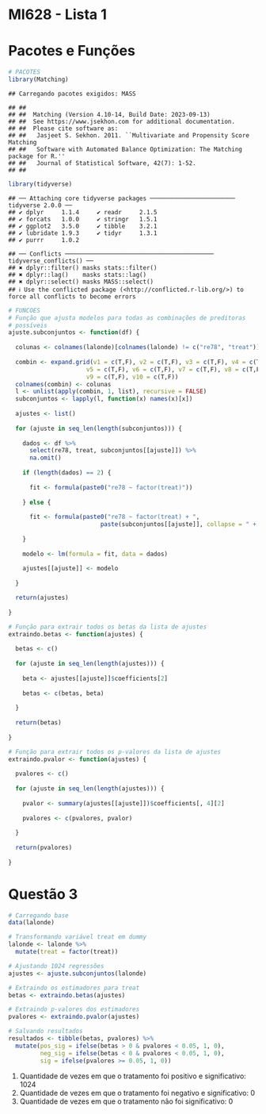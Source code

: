 MI628 - Lista 1
================

# Pacotes e Funções

``` r
# PACOTES
library(Matching)
```

    ## Carregando pacotes exigidos: MASS

    ## ## 
    ## ##  Matching (Version 4.10-14, Build Date: 2023-09-13)
    ## ##  See https://www.jsekhon.com for additional documentation.
    ## ##  Please cite software as:
    ## ##   Jasjeet S. Sekhon. 2011. ``Multivariate and Propensity Score Matching
    ## ##   Software with Automated Balance Optimization: The Matching package for R.''
    ## ##   Journal of Statistical Software, 42(7): 1-52. 
    ## ##

``` r
library(tidyverse)
```

    ## ── Attaching core tidyverse packages ──────────────────────── tidyverse 2.0.0 ──
    ## ✔ dplyr     1.1.4     ✔ readr     2.1.5
    ## ✔ forcats   1.0.0     ✔ stringr   1.5.1
    ## ✔ ggplot2   3.5.0     ✔ tibble    3.2.1
    ## ✔ lubridate 1.9.3     ✔ tidyr     1.3.1
    ## ✔ purrr     1.0.2

    ## ── Conflicts ────────────────────────────────────────── tidyverse_conflicts() ──
    ## ✖ dplyr::filter() masks stats::filter()
    ## ✖ dplyr::lag()    masks stats::lag()
    ## ✖ dplyr::select() masks MASS::select()
    ## ℹ Use the conflicted package (<http://conflicted.r-lib.org/>) to force all conflicts to become errors

``` r
# FUNCOES
# Função que ajusta modelos para todas as combinações de preditoras
# possíveis
ajuste.subconjuntos <- function(df) {
  
  colunas <- colnames(lalonde)[colnames(lalonde) != c("re78", "treat")]
  
  combin <- expand.grid(v1 = c(T,F), v2 = c(T,F), v3 = c(T,F), v4 = c(T,F),
                      v5 = c(T,F), v6 = c(T,F), v7 = c(T,F), v8 = c(T,F),
                      v9 = c(T,F), v10 = c(T,F))
  colnames(combin) <- colunas
  l <- unlist(apply(combin, 1, list), recursive = FALSE)
  subconjuntos <- lapply(l, function(x) names(x)[x])
  
  ajustes <- list()
  
  for (ajuste in seq_len(length(subconjuntos))) {
    
    dados <- df %>% 
      select(re78, treat, subconjuntos[[ajuste]]) %>% 
      na.omit()
    
    if (length(dados) == 2) {
      
      fit <- formula(paste0("re78 ~ factor(treat)"))
      
    } else {
      
      fit <- formula(paste0("re78 ~ factor(treat) + ", 
                          paste(subconjuntos[[ajuste]], collapse = " + ")))
      
    }
    
    modelo <- lm(formula = fit, data = dados)
    
    ajustes[[ajuste]] <- modelo
    
  }

  return(ajustes)
  
}

# Função para extrair todos os betas da lista de ajustes
extraindo.betas <- function(ajustes) {
  
  betas <- c()
  
  for (ajuste in seq_len(length(ajustes))) {
    
    beta <- ajustes[[ajuste]]$coefficients[2]
    
    betas <- c(betas, beta)
    
  }
  
  return(betas)
  
}

# Função para extrair todos os p-valores da lista de ajustes
extraindo.pvalor <- function(ajustes) {
  
  pvalores <- c()
  
  for (ajuste in seq_len(length(ajustes))) {
    
    pvalor <- summary(ajustes[[ajuste]])$coefficients[, 4][2]
    
    pvalores <- c(pvalores, pvalor)
    
  }
  
  return(pvalores)
  
}
```

# Questão 3

``` r
# Carregando base
data(lalonde)

# Transformando variável treat em dummy
lalonde <- lalonde %>% 
  mutate(treat = factor(treat))
```

``` r
# Ajustando 1024 regressões
ajustes <- ajuste.subconjuntos(lalonde)

# Extraindo os estimadores para treat
betas <- extraindo.betas(ajustes)

# Extraindo p-valores dos estimadores
pvalores <- extraindo.pvalor(ajustes)

# Salvando resultados
resultados <- tibble(betas, pvalores) %>% 
  mutate(pos_sig = ifelse(betas > 0 & pvalores < 0.05, 1, 0),
         neg_sig = ifelse(betas < 0 & pvalores < 0.05, 1, 0),
         sig = ifelse(pvalores >= 0.05, 1, 0))
```

1)  Quantidade de vezes em que o tratamento foi positivo e
    significativo: 1024
2)  Quantidade de vezes em que o tratamento foi negativo e
    significativo: 0
3)  Quantidade de vezes em que o tratamento não foi significativo: 0
